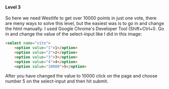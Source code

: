 #### Level 3

So here we need Westlife to get over 10000 points in just one vote, there are meny ways to solve this level, but the easiest was is to go in and change the html manually.
I used Google Chrome's Developer Tool (Shift+Ctrl+I). Go in and change the value of the select-input like I did in this image:

```html
<select name="vite">
    <option value="1">1</option>
    <option value="2">2</option>
    <option value="3">3</option>
    <option value="4">4</option>
    <option value="10000">5</option>
```
After you have changed the value to 10000 click on the page and choose number 5 on the select-input and then hit submit.